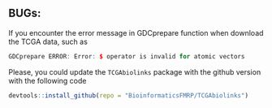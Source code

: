 ## BUGs:

If you encounter the error message in GDCprepare function when download the TCGA data, such as

```R
GDCprepare ERROR: Error: $ operator is invalid for atomic vectors
```

Please, you could update the `TCGAbiolinks` package with the github version with the following code 
```R
devtools::install_github(repo = "BioinformaticsFMRP/TCGAbiolinks")
```
